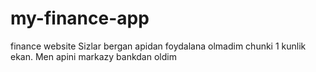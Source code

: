 # my-finance-app
finance website
Sizlar bergan apidan foydalana olmadim chunki 1 kunlik ekan.
Men apini markazy bankdan oldim 
